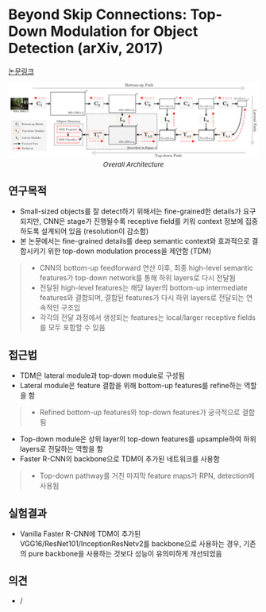 # Beyond Skip Connections: Top-Down Modulation for Object Detection (arXiv, 2017)

[논문링크](https://arxiv.org/abs/1612.06851)

<p align="center">
    <img width="800" alt='fig1' src="../img/shrivastava2016beyond.png?raw=true"></br>
    <em><font size=2>Overall Architecture</font></em>
</p>

## 연구목적
- Small-sized objects를 잘 detect하기 위해서는 fine-grained한 details가 요구되지만, CNN은 stage가 진행될수록 receptive field를 키워 context 정보에 집중하도록 설계되어 있음 (resolution이 감소함)
- 본 논문에서는 fine-grained details를 deep semantic context와 효과적으로 결합시키기 위한 top-down modulation process을 제안함 (TDM)
> - CNN의 bottom-up feedforward 연산 이후, 최종 high-level semantic features가 top-down network를 통해 하위 layers로 다시 전달됨
> - 전달된 high-level features는 해당 layer의 bottom-up intermediate features와 결합되며, 결합된 features가 다시 하위 layers로 전달되는 연속적인 구조임
> - 각각의 전달 과정에서 생성되는 features는 local/larger receptive fields를 모두 포함할 수 있음

## 접근법
- TDM은 lateral module과 top-down module로 구성됨
- Lateral module은 feature 결합을 위해 bottom-up features를 refine하는 역할을 함
> - Refined bottom-up features와 top-down features가 궁극적으로 결합됨
- Top-down module은 상위 layer의 top-down features를 upsample하여 하위 layers로 전달하는 역할을 함
- Faster R-CNN의 backbone으로 TDM이 추가된 네트워크를 사용함
> - Top-down pathway를 거친 마지막 feature maps가 RPN, detection에 사용됨

## 실험결과
- Vanilla Faster R-CNN에 TDM이 추가된 VGG16/ResNet101/InceptionResNetv2를 backbone으로 사용하는 경우, 기존의 pure backbone을 사용하는 것보다 성능이 유의미하게 개선되었음

## 의견
- / 